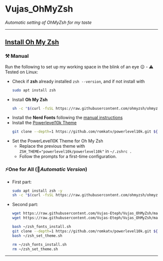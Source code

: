 # Vujas_OhMyZsh
*Automatic setting of OhMyZsh for my taste*

---

##  [Install Oh My Zsh](https://github.com/ohmyzsh/ohmyzsh?tab=readme-ov-file#basic-installation)

### ⚒️ Manual
Run the following to set up my working space in the blink of an eye 😉 - ⚠️ Tested on Linux:
- Check if **zsh** already installed `zsh --version`, and if not install with 
	```zsh
	sudo apt install zsh
	```
- Install **Oh My Zsh**
	```zsh
	sh -c "$(curl -fsSL https://raw.githubusercontent.com/ohmyzsh/ohmyzsh/master/tools/install.sh)"
	```
- Install the **Nerd Fonts** following the [manual instructions](https://github.com/romkatv/powerlevel10k?tab=readme-ov-file#meslo-nerd-font-patched-for-powerlevel10k)
- Install the [Powerlevel10k Theme](https://github.com/romkatv/powerlevel10k#oh-my-zsh)
	```zsh
	git clone --depth=1 https://github.com/romkatv/powerlevel10k.git ${ZSH_CUSTOM:-$HOME/.oh-my-zsh/custom}/themes/powerlevel10k
	```
- Set the PowerLevel10K Theme for Oh My Zsh
	- Replace the previous theme with `ZSH_THEME="powerlevel10k/powerlevel10k"` in `~/.zshrc .`
  	- Follow the prompts for a first-time configuration.

### ⚡One for All (🤖*Automatic Version*)
- First part:
	```zsh
	sudo apt install zsh -y
	sh -c "$(curl -fsSL https://raw.githubusercontent.com/ohmyzsh/ohmyzsh/master/tools/install.sh)"
	```
- Second part:
	```zsh
	wget https://raw.githubusercontent.com/Vujas-Eteph/Vujas_OhMyZsh/main/zsh_fonts_install.sh -P ~
	wget https://raw.githubusercontent.com/Vujas-Eteph/Vujas_OhMyZsh/main/zsh_set_theme.sh -P ~
 
	bash ~/zsh_fonts_install.sh
	git clone --depth=1 https://github.com/romkatv/powerlevel10k.git ${ZSH_CUSTOM:-$HOME/.oh-my-zsh/custom}/themes/powerlevel10k
	bash ~/zsh_set_theme.sh
 
	rm ~/zsh_fonts_install.sh
	rm ~/zsh_set_theme.sh
	```

---
